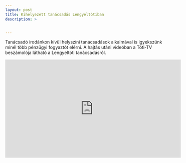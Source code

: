 ```yaml
---
layout: post
title: Kihelyezett tanácsadás Lengyeltótiban
description: >


---
```

Tanácsadó irodánkon kívül helyszíni tanácsadások alkalmával is igyekszünk minél több pénzügyi fogyaztót elérni. A hajtás utáni videóban a Tóti-TV beszámolója látható a Lengyeltóti tanácsadásról.

<iframe src="https://www.facebook.com/plugins/video.php?href=https%3A%2F%2Fwww.facebook.com%2Ferdekvedelem.panaszkezeles.tanacsadas%2Fvideos%2F458955474537296%2F&show_text=0&width=560" width="560" height="314" style="border:none;overflow:hidden" scrolling="no" frameborder="0" allowTransparency="true" allowFullScreen="true"></iframe>
